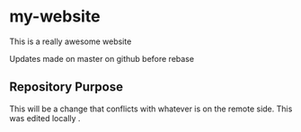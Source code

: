 # my-website

This is a really awesome website 


Updates made on master on github before rebase 

## Repository Purpose 
 
  This will be a change that conflicts 
  with whatever is on the remote side.
  This was edited locally .
 

